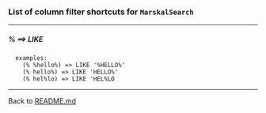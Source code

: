 ### List of column filter shortcuts for `MarskalSearch`
---

##### %  ==> LIKE
```
  examples:
    (% %hello%) => LIKE '%HELLO%'
    (% hello%) => LIKE 'HELLO%'
    (% hel%lo) => LIKE 'HEL%LO
```

---
Back to [README.md](../README.md)